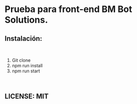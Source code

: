 # Prueba para front-end BM Bot Solutions.

## Instalación: 

<br/>

1. Git clone
2. npm run install
3. npm run start

<br/>

## LICENSE: MIT